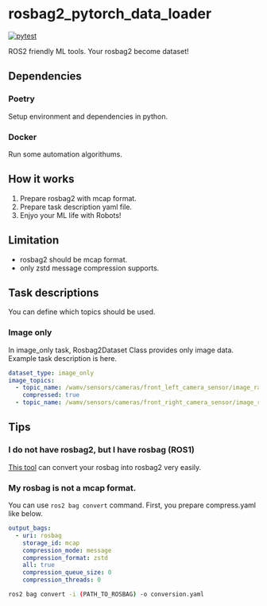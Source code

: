 # rosbag2_pytorch_data_loader

[![pytest](https://github.com/OUXT-Polaris/rosbag2_pytorch_data_loader/actions/workflows/pytest.yaml/badge.svg)](https://github.com/OUXT-Polaris/rosbag2_pytorch_data_loader/actions/workflows/pytest.yaml)

ROS2 friendly ML tools.
Your rosbag2 become dataset!

## Dependencies
### Poetry
Setup environment and dependencies in python.
### Docker
Run some automation algorithums.

## How it works

1. Prepare rosbag2 with mcap format.
2. Prepare task description yaml file.
3. Enjyo your ML life with Robots!

## Limitation
- rosbag2 should be mcap format.
- only zstd message compression supports.

## Task descriptions

You can define which topics should be used.

### Image only

In image_only task, Rosbag2Dataset Class provides only image data.
Example task description is here.

```yaml
dataset_type: image_only
image_topics:
  - topic_name: /wamv/sensors/cameras/front_left_camera_sensor/image_raw
    compressed: true
  - topic_name: /wamv/sensors/cameras/front_right_camera_sensor/image_raw
```

## Tips

### I do not have rosbag2, but I have rosbag (ROS1)

[This tool](https://gitlab.com/ternaris/rosbags) can convert your rosbag into rosbag2 very easily.

### My rosbag is not a mcap format.

You can use `ros2 bag convert` command.
First, you prepare compress.yaml like below.

```yaml
output_bags:
  - uri: rosbag
    storage_id: mcap
    compression_mode: message
    compression_format: zstd
    all: true
    compression_queue_size: 0
    compression_threads: 0
```

```bash
ros2 bag convert -i (PATH_TO_ROSBAG) -o conversion.yaml
```
